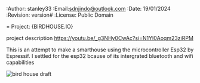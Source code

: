 :Author: stanley33
:Email:sdnjindo@outlook.com
:Date: 19/01/2024
:Revision: version#
:License: Public Domain

= Project: {BIRDHOUSE.IO}

project description
https://youtu.be/_g3NHy0CwAc?si=N1Yl0Aoqm23ziRPM

This is an attempt to make a smarthouse using the microcontroller Esp32 by Espressif.
I settled for the esp32 bcause of its intergrated bluetooth and wifi capabilities

![bird house draft](https://github.com/user-attachments/assets/3702a59d-6c05-423a-b477-57a38fd71238)
